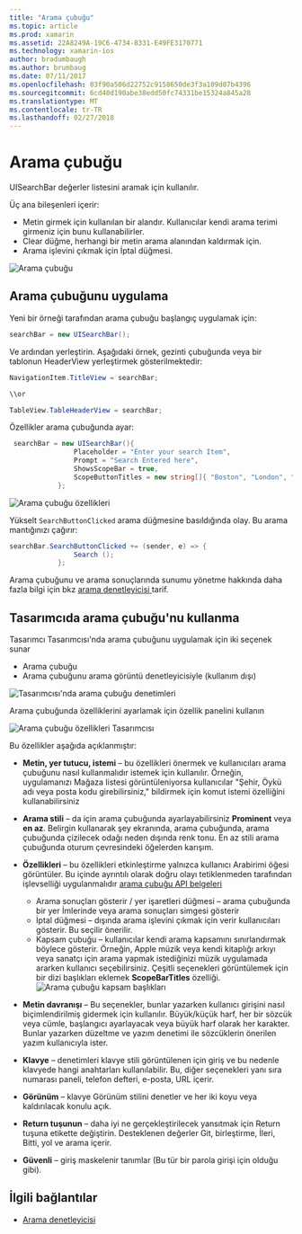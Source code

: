 ```yaml
---
title: "Arama çubuğu"
ms.topic: article
ms.prod: xamarin
ms.assetid: 22A8249A-19C6-4734-8331-E49FE3170771
ms.technology: xamarin-ios
author: bradumbaugh
ms.author: brumbaug
ms.date: 07/11/2017
ms.openlocfilehash: 03f90a506d22752c9158650de3f3a109d07b4396
ms.sourcegitcommit: 6cd40d190abe38edd50fc74331be15324a845a28
ms.translationtype: MT
ms.contentlocale: tr-TR
ms.lasthandoff: 02/27/2018
---
```

# <a name="search-bar"></a>Arama çubuğu

UISearchBar değerler listesini aramak için kullanılır. 

Üç ana bileşenleri içerir: 

- Metin girmek için kullanılan bir alandır. Kullanıcılar kendi arama terimi girmeniz için bunu kullanabilirler.
- Clear düğme, herhangi bir metin arama alanından kaldırmak için.
- Arama işlevini çıkmak için İptal düğmesi.

![Arama çubuğu](searchbar-images/image1.png)

## <a name="implementing-the-search-bar"></a>Arama çubuğunu uygulama

Yeni bir örneği tarafından arama çubuğu başlangıç uygulamak için:

```csharp
searchBar = new UISearchBar();
```

Ve ardından yerleştirin. Aşağıdaki örnek, gezinti çubuğunda veya bir tablonun HeaderView yerleştirmek gösterilmektedir:

```csharp
NavigationItem.TitleView = searchBar;

\\or

TableView.TableHeaderView = searchBar;
```

Özellikler arama çubuğunda ayar:

```csharp
 searchBar = new UISearchBar(){
                Placeholder = "Enter your search Item",
                Prompt = "Search Entered here",
                ShowsScopeBar = true,
                ScopeButtonTitles = new string[]{ "Boston", "London", "SF" },
            };
```

![Arama çubuğu özellikleri](searchbar-images/image6.png)

Yükselt `SearchButtonClicked` arama düğmesine basıldığında olay. Bu arama mantığınızı çağırır:

```csharp
searchBar.SearchButtonClicked += (sender, e) => {
                Search ();
            };
```

Arama çubuğunu ve arama sonuçlarında sunumu yönetme hakkında daha fazla bilgi için bkz [arama denetleyicisi ](https://developer.xamarin.com/recipes/ios/content_controls/search-controller/) tarif.

## <a name="using-the-search-bar-in-the-designer"></a>Tasarımcıda arama çubuğu'nu kullanma

Tasarımcı Tasarımcısı'nda arama çubuğunu uygulamak için iki seçenek sunar

- Arama çubuğu
- Arama çubuğunu arama görüntü denetleyicisiyle (kullanım dışı)

![Tasarımcısı'nda arama çubuğu denetimleri](searchbar-images/image2.png)

Arama çubuğunda özelliklerini ayarlamak için özellik panelini kullanın

![Arama çubuğu özellikleri Tasarımcısı](searchbar-images/image3.png)

Bu özellikler aşağıda açıklanmıştır:

- **Metin, yer tutucu, istemi** – bu özellikleri önermek ve kullanıcıları arama çubuğunu nasıl kullanmalıdır istemek için kullanılır. Örneğin, uygulamanızı Mağaza listesi görüntüleniyorsa kullanıcılar "Şehir, Öykü adı veya posta kodu girebilirsiniz," bildirmek için komut istemi özelliğini kullanabilirsiniz
- **Arama stili** – da için arama çubuğunda ayarlayabilirsiniz **Prominent** veya **en az**. Belirgin kullanarak şey ekranında, arama çubuğunda, arama çubuğunda çizilecek odağı neden dışında renk tonu. En az stili arama çubuğunda oturum çevresindeki öğelerden karışım.
- **Özellikleri** – bu özellikleri etkinleştirme yalnızca kullanıcı Arabirimi öğesi görüntüler. Bu içinde ayrıntılı olarak doğru olayı tetiklenmeden tarafından işlevselliği uygulanmalıdır [arama çubuğu API belgeleri](https://developer.xamarin.com/api/type/UIKit.UISearchBar/)
    - Arama sonuçları gösterir / yer işaretleri düğmesi – arama çubuğunda bir yer İmlerinde veya arama sonuçları simgesi gösterir
    - İptal düğmesi – dışında arama işlevini çıkmak için verir kullanıcıları gösterir. Bu seçilir önerilir.
    - Kapsam çubuğu – kullanıcılar kendi arama kapsamını sınırlandırmak böylece gösterir. Örneğin, Apple müzik veya kendi kitaplığı arkıyı veya sanatçı için arama yapmak istediğinizi müzik uygulamada ararken kullanıcı seçebilirsiniz. Çeşitli seçenekleri görüntülemek için bir dizi başlıkları eklemek **ScopeBarTitles** özelliği.
    ![Arama çubuğu kapsam başlıkları](searchbar-images/image4.png)

- **Metin davranışı** – Bu seçenekler, bunlar yazarken kullanıcı girişini nasıl biçimlendirilmiş gidermek için kullanılır. Büyük/küçük harf, her bir sözcük veya cümle, başlangıcı ayarlayacak veya büyük harf olarak her karakter. Bunlar yazarken düzeltme ve yazım denetimi ile sözcüklerin önerilen yazım kullanıcıyla ister.
- **Klavye** – denetimleri klavye stili görüntülenen için giriş ve bu nedenle klavyede hangi anahtarları kullanılabilir. Bu, diğer seçenekleri yanı sıra numarası paneli, telefon defteri, e-posta, URL içerir.
- **Görünüm** – klavye Görünüm stilini denetler ve her iki koyu veya kaldırılacak konulu açık.
- **Return tuşunun** – daha iyi ne gerçekleştirilecek yansıtmak için Return tuşuna etikette değiştirin. Desteklenen değerler Git, birleştirme, İleri, Bitti, yol ve arama içerir.
- **Güvenli** – giriş maskelenir tanımlar (Bu tür bir parola girişi için olduğu gibi).

## <a name="related-links"></a>İlgili bağlantılar

- [Arama denetleyicisi](https://developer.xamarin.com/recipes/ios/content_controls/search-controller/)

